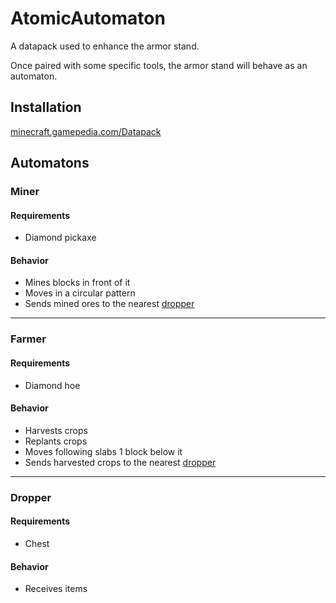 # AtomicAutomaton

A datapack used to enhance the armor stand.

Once paired with some specific tools, the armor stand will behave as an automaton.

## Installation
[minecraft.gamepedia.com/Datapack](https://minecraft.gamepedia.com/Data_pack#Usage)

## Automatons

### Miner
#### Requirements
+ Diamond pickaxe

#### Behavior
+ Mines blocks in front of it
+ Moves in a circular pattern
+ Sends mined ores to the nearest [dropper](#dropper)

---

### Farmer
#### Requirements
+ Diamond hoe

#### Behavior
+ Harvests crops
+ Replants crops
+ Moves following slabs 1 block below it
+ Sends harvested crops to the nearest [dropper](#dropper)

---

### Dropper
#### Requirements
+ Chest

#### Behavior
+ Receives items
